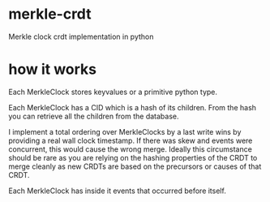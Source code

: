 # merkle-crdt
Merkle clock crdt implementation in python

# how it works

Each MerkleClock stores keyvalues or a primitive python type.

Each MerkleClock has a CID which is a hash of its children. From the hash you can retrieve all the children from the database.

I implement a total ordering over MerkleClocks by a last write wins by providing a real wall clock timestamp. If there was skew and events were concurrent, this would cause the wrong merge. Ideally this circumstance should be rare as you are relying on the hashing properties of the CRDT to merge cleanly as new CRDTs are based on the precursors or causes of that CRDT.

Each MerkleClock has inside it events that occurred before itself.
